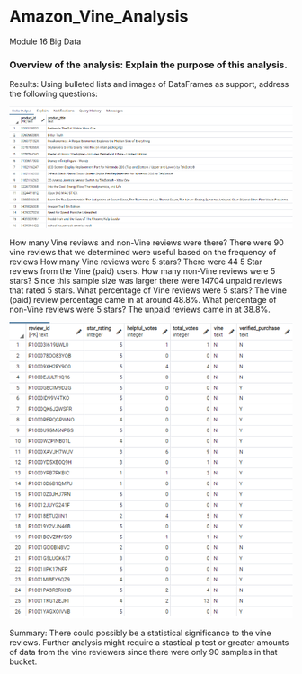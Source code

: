 # Amazon_Vine_Analysis
Module 16 Big Data
### Overview of the analysis: Explain the purpose of this analysis. ###

Results: Using bulleted lists and images of DataFrames as support, address the following questions:

![](https://github.com/PDob02/Amazon_Vine_Analysis/blob/main/Images/Product_Table.png)

How many Vine reviews and non-Vine reviews were there? There were 90 vine reviews that we determined were useful based on the frequency of reviews
How many Vine reviews were 5 stars? There were 44 5 Star reviews from the Vine (paid) users. How many non-Vine reviews were 5 stars? Since this sample size was larger there were 14704 unpaid reviews that rated 5 stars.
What percentage of Vine reviews were 5 stars? The vine (paid) review percentage came in at around 48.8%. What percentage of non-Vine reviews were 5 stars? The unpaid reviews came in at 38.8%. 

![](https://github.com/PDob02/Amazon_Vine_Analysis/blob/main/Images/Star_Rating.png)

Summary: There could possibly be a statistical significance to the vine reviews. Further analysis might require a stastical p test or greater amounts of data from the vine reviewers since there were only 90 samples in that bucket. 